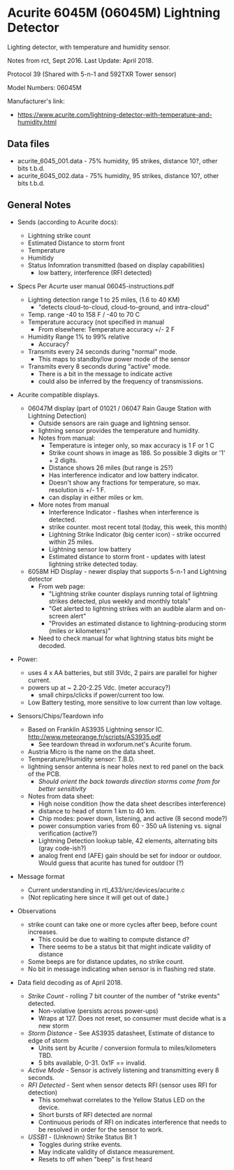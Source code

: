 Acurite 6045M (06045M) Lightning Detector
================================

Lighting detector, with temperature and humidity sensor.

Notes from rct, Sept 2016.   Last Update: April 2018.

Protocol 39 (Shared with 5-n-1 and 592TXR Tower sensor)

Model Numbers: 06045M

Manufacturer's link:
- https://www.acurite.com/lightning-detector-with-temperature-and-humidity.html


Data files
----------
* acurite_6045_001.data - 75% humidity, 95 strikes, distance 10?, other bits t.b.d.
* acurite_6045_002.data - 75% humidity, 95 strikes, distance 10?, other bits t.b.d.


General Notes
-------------

* Sends (according to Acurite docs):
  * Lightning strike count
  * Estimated Distance to storm front
  * Temperature
  * Humitidy
  * Status Infomration transmitted (based on display capabilities)
    * low battery, interference (RFI detected)

* Specs Per Acurte user manual 06045-instructions.pdf
  * Lighting detection range 1 to 25 miles, (1.6 to 40 KM)
    * "detects cloud-to-cloud, cloud-to-ground, and intra-cloud"
  * Temp. range   -40 to 158 F  / -40 to 70 C
  * Temperature accuracy (not specified in manual
    * From elsewhere: Temperature accuracy +/- 2 F
  * Humidity Range 1% to 99% relative
    * Accuracy?
  * Transmits every 24 seconds during "normal" mode.
    * This maps to standby/low power mode of the sensor
  * Transmits every 8 seconds during "active" mode.
    * There is a bit in the message to indicate active
    * could also be inferred by the frequency of transmissions.

* Acurite compatible displays.
  * 06047M display (part of 01021 / 06047 Rain Gauge Station with Lightning Detection)
    * Outside sensors are rain guage and lightning sensor.
    * lightning sensor provides the temperature and humidity.
    * Notes from manual:
      * Temperature is integer only, so max accuracy is 1 F or 1 C
      * Strike count shows in image as 186.  So possible 3 digits or '1' + 2 digits.
      * Distance shows 26 miles (but range is 25?)
      * Has interference indicator and low battery indicator.
      * Doesn't show any fractions for temperature, so max. resolution is +/- 1 F.
      * can display in either miles or km.
    * More notes from manual
      * Interference Indicator - flashes when interference is detected.
      * strike counter. most recent total (today, this week, this month)
      * Lightning Strike Indicator (big center icon) - strike occurred within 25 miles.
      * Lightning sensor low battery
      * Estimated distance to storm front - updates with latest lightning strike detected today.
  * 6058M HD Display - newer display that supports 5-n-1 and Lightning detector
    * From web page:
      * "Lightning strike counter displays running total of lightning strikes detected, plus weekly and monthly totals"
      * "Get alerted to lightning strikes with an audible alarm and on-screen alert"
      * "Provides an estimated distance to lightning-producing storm (miles or kilometers)"
    * Need to check manual for what lightning status bits might be decoded.


* Power:
  * uses 4 x AA batteries, but still 3Vdc, 2 pairs are parallel
    for higher current.
  * powers up at ~ 2.20-2.25 Vdc. (meter accuracy?)
    * small chirps/clicks if power/current too low.
  * Low Battery testing, more sensitive to low current than low voltage.

* Sensors/Chips/Teardown info
  * Based on Franklin AS3935 Lightning sensor IC. http://www.meteorange.fr/scripts/AS3935.pdf
    * See teardown thread in wxforum.net's Acurite forum.
  * Austria Micro is the name on the data sheet.
  * Temperature/Humidity sensor: T.B.D.
  * lightning sensor antenna is near holes next to red panel on the back of the PCB.
    * *Should orient the back towards direction storms come from for better sensitivity*
  * Notes from data sheet:
    * High noise condition (how the data sheet describes interference)
    * distance to head of storm 1 km to 40 km.
    * Chip modes:  power down, listening, and active  (8 second mode?)
    * power consumption varies from 60 - 350 uA listening vs. signal verification (active?)
    * Lightning Detection lookup table, 42 elements, alternating bits (gray code-ish?)
    * analog frent end (AFE) gain should be set for indoor or outdoor.
      Would guess that acurite has tuned for outdoor (?)
      
* Message format
  * Current understanding in rtl_433/src/devices/acurite.c
  * (Not replicating here since it will get out of date.)

* Observations
  * strike count can take one or more cycles after beep, before count increases.
    * This could be due to waiting to compute distance d?
    * There seems to be a status bit that might indicate validity of distance
  * Some beeps are for distance updates, no strike count.
  * No bit in message indicating when sensor is in flashing red state.

* Data field decoding as of April 2018.
  * *Strike Count* - rolling 7 bit counter of the number of "strike events" detected.
    * Non-volative (persists across power-ups)
    * Wraps at 127.  Does not reset, so consumer must decide what is a new storm
  * *Storm Distance* - See AS3935 datasheet, Estimate of distance to edge of storm
    * Units sent by Acurite / conversion formula to miles/kilometers TBD.
    * 5 bits available, 0-31.  0x1F == invalid.
  * *Active Mode* - Sensor is actively listening and transmitting every 8 seconds.
  * *RFI Detected* - Sent when sensor detects RFI (sensor uses RFI for detection)
    * This somehwat correlates to the Yellow Status LED on the device.
    * Short bursts of RFI detected are normal
    * Continuous periods of RFI on indicates interference that needs to be resolved in order for the sensor to work.
  * *USSB1* - (Unknown) Strike Status Bit 1
    * Toggles during strike events.
    * May indicate validity of distance measurement.
    * Resets to off when "beep" is first heard

